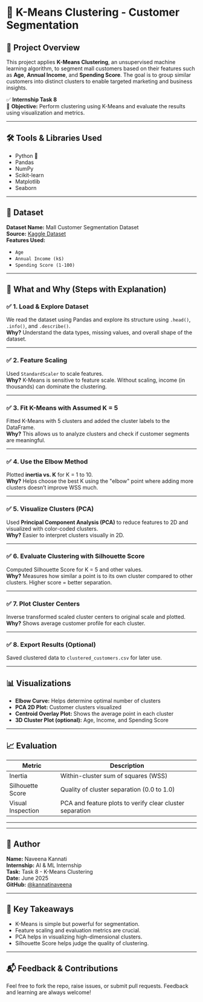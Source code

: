 # 🧠 K-Means Clustering - Customer Segmentation

## 📌 Project Overview

This project applies **K-Means Clustering**, an unsupervised machine learning algorithm, to segment mall customers based on their features such as **Age**, **Annual Income**, and **Spending Score**. The goal is to group similar customers into distinct clusters to enable targeted marketing and business insights.

✅ **Internship Task 8**  
🎯 **Objective:** Perform clustering using K-Means and evaluate the results using visualization and metrics.

---

## 🛠️ Tools & Libraries Used

- Python 🐍
- Pandas
- NumPy
- Scikit-learn
- Matplotlib
- Seaborn

---

## 📁 Dataset

**Dataset Name:** Mall Customer Segmentation Dataset  
**Source:** [Kaggle Dataset](https://www.kaggle.com/datasets/vjchoudhary7/customer-segmentation-tutorial-in-python)  
**Features Used:**

- `Age`
- `Annual Income (k$)`
- `Spending Score (1-100)`

---

## 🧪 What and Why (Steps with Explanation)

### ✅ 1. Load & Explore Dataset
We read the dataset using Pandas and explore its structure using `.head()`, `.info()`, and `.describe()`.  
**Why?** Understand the data types, missing values, and overall shape of the dataset.

---

### ✅ 2. Feature Scaling
Used `StandardScaler` to scale features.  
**Why?** K-Means is sensitive to feature scale. Without scaling, income (in thousands) can dominate the clustering.

---

### ✅ 3. Fit K-Means with Assumed K = 5
Fitted K-Means with 5 clusters and added the cluster labels to the DataFrame.  
**Why?** This allows us to analyze clusters and check if customer segments are meaningful.

---

### ✅ 4. Use the Elbow Method
Plotted **inertia vs. K** for K = 1 to 10.  
**Why?** Helps choose the best K using the "elbow" point where adding more clusters doesn’t improve WSS much.

---

### ✅ 5. Visualize Clusters (PCA)
Used **Principal Component Analysis (PCA)** to reduce features to 2D and visualized with color-coded clusters.  
**Why?** Easier to interpret clusters visually in 2D.

---

### ✅ 6. Evaluate Clustering with Silhouette Score
Computed Silhouette Score for K = 5 and other values.  
**Why?** Measures how similar a point is to its own cluster compared to other clusters. Higher score = better separation.

---

### ✅ 7. Plot Cluster Centers
Inverse transformed scaled cluster centers to original scale and plotted.  
**Why?** Shows average customer profile for each cluster.

---

### ✅ 8. Export Results (Optional)
Saved clustered data to `clustered_customers.csv` for later use.

---

## 📊 Visualizations

- **Elbow Curve:** Helps determine optimal number of clusters  
- **PCA 2D Plot:** Customer clusters visualized  
- **Centroid Overlay Plot:** Shows the average point in each cluster  
- **3D Cluster Plot (optional):** Age, Income, and Spending Score

---

## 📈 Evaluation

| Metric              | Description                                             |
|---------------------|---------------------------------------------------------|
| Inertia             | Within-cluster sum of squares (WSS)                     |
| Silhouette Score    | Quality of cluster separation (0.0 to 1.0)              |
| Visual Inspection   | PCA and feature plots to verify clear cluster separation |

---


---

## 🙋 Author

**Name:** Naveena Kannati  
**Internship:** AI & ML Internship  
**Task:** Task 8 - K-Means Clustering  
**Date:** June 2025  
**GitHub:** [@kannatinaveena](https://github.com/kannatinaveena)

---

## 📌 Key Takeaways

- K-Means is simple but powerful for segmentation.
- Feature scaling and evaluation metrics are crucial.
- PCA helps in visualizing high-dimensional clusters.
- Silhouette Score helps judge the quality of clustering.

---

## 📬 Feedback & Contributions

Feel free to fork the repo, raise issues, or submit pull requests. Feedback and learning are always welcome!


